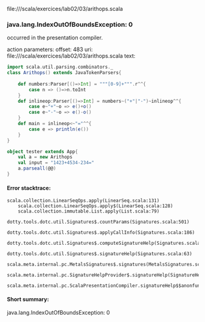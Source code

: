 file://<WORKSPACE>/scala/exercices/lab02/03/arithops.scala
### java.lang.IndexOutOfBoundsException: 0

occurred in the presentation compiler.

action parameters:
offset: 483
uri: file://<WORKSPACE>/scala/exercices/lab02/03/arithops.scala
text:
```scala
import scala.util.parsing.combinators._
class Arithops() extends JavaTokenParsers{
    
    def numbers:Parser[()=>Int] = """[0-9]+""".r^^{
        case n => ()=>n.toInt
    }
    def inlineop:Parser[()=>Int] = numbers~("+"|"-")~inlineop^^{
        case e~"+"~o => e()+o()
        case e~"-"~o => e()-o()
    }
    def main = inlineop<~"="^^{
        case e => println(e())
    }
}

object tester extends App{
    val a = new Arithops
    val input = "1423+4534-234="
    a.parseall(@@)
}
```



#### Error stacktrace:

```
scala.collection.LinearSeqOps.apply(LinearSeq.scala:131)
	scala.collection.LinearSeqOps.apply$(LinearSeq.scala:128)
	scala.collection.immutable.List.apply(List.scala:79)
	dotty.tools.dotc.util.Signatures$.countParams(Signatures.scala:501)
	dotty.tools.dotc.util.Signatures$.applyCallInfo(Signatures.scala:186)
	dotty.tools.dotc.util.Signatures$.computeSignatureHelp(Signatures.scala:94)
	dotty.tools.dotc.util.Signatures$.signatureHelp(Signatures.scala:63)
	scala.meta.internal.pc.MetalsSignatures$.signatures(MetalsSignatures.scala:17)
	scala.meta.internal.pc.SignatureHelpProvider$.signatureHelp(SignatureHelpProvider.scala:51)
	scala.meta.internal.pc.ScalaPresentationCompiler.signatureHelp$$anonfun$1(ScalaPresentationCompiler.scala:388)
```
#### Short summary: 

java.lang.IndexOutOfBoundsException: 0